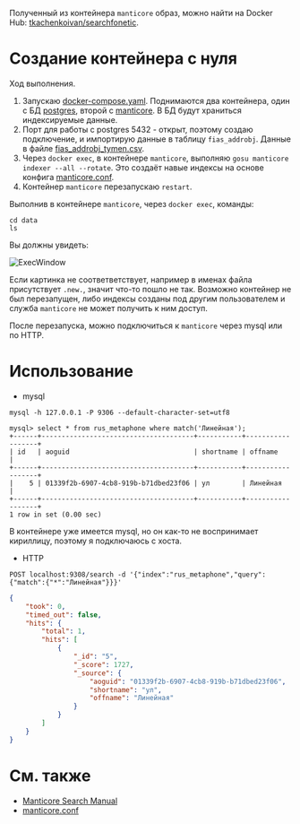 Полученный из контейнера `manticore` образ, можно найти на Docker Hub: [tkachenkoivan/searchfonetic](https://hub.docker.com/r/tkachenkoivan/searchfonetic).

# Создание контейнера с нуля

Ход выполнения. 

1. Запускаю [docker-compose.yaml](/docker-compose.yaml). Поднимаются два контейнера, один с БД [postgres](https://hub.docker.com/_/postgres), второй с [manticore](https://hub.docker.com/r/manticoresearch/manticore). В БД будут храниться индексируемые данные.
2. Порт для работы с postgres 5432 - открыт, поэтому создаю подключение, и импортирую данные в таблицу `fias_addrobj`. Данные в файле [fias_addrobj_tymen.csv](/fias_addrobj_tymen.csv).
3. Через `docker exec`, в контейнере `manticore`, выполняю `gosu manticore indexer --all --rotate`. Это создаёт навые индексы на основе конфига [manticore.conf](/manticore/config/manticore.conf).
4. Контейнер `manticore` перезапускаю `restart`.

Выполнив в контейнере `manticore`, через `docker exec`, команды: 
```
cd data
ls
```
Вы должны увидеть:

![ExecWindow](https://user-images.githubusercontent.com/10295935/112434309-3d9f5e80-8d65-11eb-9098-eb2350cf3a16.png)

Если картинка не соответветствует, например в именах файла присутствует `.new.`, значит что-то пошло не так. Возможно контейнер не был перезапущен, либо индексы созданы под другим пользователем и служба `manticore` не может получить к ним доступ.

После перезапуска, можно подключиться к `manticore` через mysql или по HTTP.

# Использование

* mysql
```
mysql -h 127.0.0.1 -P 9306 --default-character-set=utf8
```

```
mysql> select * from rus_metaphone where match('Линейная');
+------+--------------------------------------+-----------+------------------+
| id   | aoguid                               | shortname | offname          |
+------+--------------------------------------+-----------+------------------+
|    5 | 01339f2b-6907-4cb8-919b-b71dbed23f06 | ул        | Линейная         |
+------+--------------------------------------+-----------+------------------+
1 row in set (0.00 sec)
```

В контейнере уже имеется mysql, но он как-то не воспринимает кириллицу, поэтому я подключаюсь с хоста. 

* HTTP
```
POST localhost:9308/search -d '{"index":"rus_metaphone","query":{"match":{"*":"Линейная"}}}'
```

```JSON
{
    "took": 0,
    "timed_out": false,
    "hits": {
        "total": 1,
        "hits": [
            {
                "_id": "5",
                "_score": 1727,
                "_source": {
                    "aoguid": "01339f2b-6907-4cb8-919b-b71dbed23f06",
                    "shortname": "ул",
                    "offname": "Линейная"
                }
            }
        ]
    }
}
```

# См. также
* [Manticore Search Manual](https://manual.manticoresearch.com/Introduction)
* [manticore.conf](https://github.com/manticoresoftware/docker/blob/master/manticore.conf)
